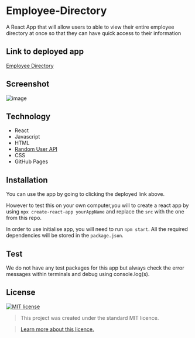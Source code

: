 # Employee-Directory
A React App that will allow users to able to view their entire employee directory at once so that they can have quick access to their information

## Link to deployed app
[Employee Directory](https://karen-o94.github.io/Employee-Directory/)

## Screenshot
![image](https://user-images.githubusercontent.com/74797740/117552039-1533a100-b041-11eb-952a-d30bc767f12d.png)

## Technology
* React 
* Javascript
* HTML
* [Random User API](https://randomuser.me/)
* CSS
* GitHub Pages

## Installation
You can use the app by going to clicking the deployed link above.

However to test this on your own computer,you will to create a react app by using `npx create-react-app yourAppName` and replace the `src` with the one from this repo. 

In order to use initialise app, you will need to run `npm start`. All the required dependencies will be stored in the `package.json`.

## Test
We do not have any test packages for this app but always check the error messages within terminals and debug using console.log(s). 

## License
[![MIT license](https://img.shields.io/badge/License-MIT-blue.svg)](https://lbesson.mit-license.org/)

> This project was created under the standard MIT licence.

> [Learn more about this licence.](https://lbesson.mit-license.org/)
